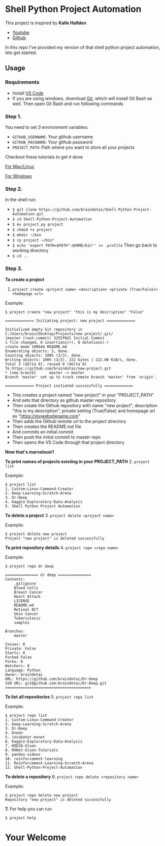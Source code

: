 # __Shell Python Project Automation__

This project is inspired by __Kalle Hallden__

- [Youtube](https://www.youtube.com/watch?v=7Y8Ppin12r4)
- [Github](https://github.com/KalleHallden/ProjectInitializationAutomation)

In this repo I've provided my version of that shell python project automation, lets get started.

## Usage

### Requirements

- Install [VS Code](https://code.visualstudio.com/download)
- If you are using windows, download [Git](https://git-scm.com/download/win), which will install Git Bash as well. Then open Git Bash and run following commands

### Step 1.
You need to set 3 environment variables:

- `GITHUB_USERNAME`: Your github username
- `GITHUB_PASSWORD`: Your github password
- `PROJECT_PATH`: Path where you want to store all your projects

Checkout these tutorials to get it done

[For Mac/Linux](https://www.youtube.com/watch?v=5iWhQWVXosU)

[For Windows](https://www.youtube.com/watch?v=IolxqkL7cD8)

### Step 2.

In the shell run:
- `$ git clone https://github.com/braindotai/Shell-Python-Project-Automation.git`
- `$ cd Shell-Python-Project-Automation`
- `$ mv project.py project`
- `$ chmod +x project`
- `$ mkdir ~/bin`
- `$ cp project ~/bin"`
- `$ echo 'export PATH=$PATH":$HOME/bin"' >> .profile`
Then go back to working directory
- `$ cd ..`

### Step 3.

__To create a project__
1. `project create <project name> <description> <private (True/False)> <homepage url>`

 Example:

    $ project create "new project" "this is my description" "False"

    ============= Initiating project: new project =============

    Initialized empty Git repository in C:/Users/brain/Desktop/Projects/new project/.git/
    [master (root-commit) 3255f0d] Initial Commit
    1 file changed, 0 insertions(+), 0 deletions(-)
    create mode 100644 README.md
    Enumerating objects: 3, done.
    Counting objects: 100% (3/3), done.
    Writing objects: 100% (3/3), 222 bytes | 222.00 KiB/s, done.
    Total 3 (delta 0), reused 0 (delta 0)
    To https://github.com/braindotai/new-project.git
    * [new branch]      master -> master
    Branch 'master' set up to track remote branch 'master' from 'origin'.

    ============= Project initiated successfully =============

- This creates a project named "new project" in your "PROJECT_PATH"
- And sets that directory as github master repository
- Then create the Github repository with name "new project", description "this is my description", private setting (True/False) and homepage url as "https://mywebsitename.com"
- Then adds the Github remote url to the project directory
- Then creates the README.md file
- And commits an initial commit
- Then push the initial commit to master repo
- Then opens the VS Code through that project directory


__Now that's marvelous!!__

__To print names of projects existing in your PROJECT_PATH__
2. `project list`
 
Example:
 
    $ project list
    1. Custom-Linux-Command-Creator
    2. Deep-Learning-Scratch-Arena
    3. Dr-Deep
    4. Kaggle-Exploratory-Data-Analysis
    5. Shell Python Project Automation

__To delete a project__
3. `project delete <project name>`

Example:
 
    $ project delete new project
    Project "new project" is deleted successfully

__To print repository details__
4. `project repo <repo name>`
 
Example:
 
    $ project repo dr deep

    =============== dr deep ===============
    Contents:
        .gitignore
        Blood Cells
        Breast Cancer
        Heart Attack
        LICENSE
        README.md
        Retinal OCT
        Skin Cancer
        Tuberculosis
        samples

    Branches:
        master

    Issues: 0
    Private: False
    Starts: 0
    Forked False
    Forks: 0
    Watchers: 0
    Language: Python
    Owner: braindotai
    URL: https://github.com/braindotai/Dr-Deep
    SSH URL: git@github.com:braindotai/Dr-Deep.git
    =======================================

__To list all repositories__
5. `project repo list`
 
Example:
 
    $ project repo list
    1. Custom-Linux-Command-Creator
    2. Deep-Learning-Scratch-Arena
    3. Dr-Deep
    4. Dxeon
    5. incubator-mxnet
    6. Kaggle-Exploratory-Data-Analysis
    7. KDD18-Gluon
    8. MXNet-Gluon-Tutorials
    9. pandas-videos
    10. reinforcement-learning
    11. Reinforcement-Learning-Scratch-Arena
    12. Shell-Python-Project-Automation

__To delete a repository__
6. `project repo delete <repository name>`
 
Example:
 
    $ project repo delete new project
    Repository "new project" is deleted successfully

__7.__ For help you can run

    $ project help

# __Your Welcome__
